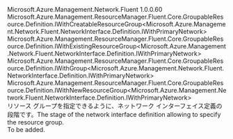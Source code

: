 <Type Name="IWithGroup" FullName="Microsoft.Azure.Management.Network.Fluent.NetworkInterface.Definition.IWithGroup">
  <TypeSignature Language="C#" Value="public interface IWithGroup : Microsoft.Azure.Management.ResourceManager.Fluent.Core.GroupableResource.Definition.IWithCreatableResourceGroup&lt;Microsoft.Azure.Management.Network.Fluent.NetworkInterface.Definition.IWithPrimaryNetwork&gt;, Microsoft.Azure.Management.ResourceManager.Fluent.Core.GroupableResource.Definition.IWithExistingResourceGroup&lt;Microsoft.Azure.Management.Network.Fluent.NetworkInterface.Definition.IWithPrimaryNetwork&gt;, Microsoft.Azure.Management.ResourceManager.Fluent.Core.GroupableResource.Definition.IWithGroup&lt;Microsoft.Azure.Management.Network.Fluent.NetworkInterface.Definition.IWithPrimaryNetwork&gt;, Microsoft.Azure.Management.ResourceManager.Fluent.Core.GroupableResource.Definition.IWithNewResourceGroup&lt;Microsoft.Azure.Management.Network.Fluent.NetworkInterface.Definition.IWithPrimaryNetwork&gt;" />
  <TypeSignature Language="ILAsm" Value=".class public interface auto ansi abstract IWithGroup implements class Microsoft.Azure.Management.ResourceManager.Fluent.Core.GroupableResource.Definition.IWithCreatableResourceGroup`1&lt;class Microsoft.Azure.Management.Network.Fluent.NetworkInterface.Definition.IWithPrimaryNetwork&gt;, class Microsoft.Azure.Management.ResourceManager.Fluent.Core.GroupableResource.Definition.IWithExistingResourceGroup`1&lt;class Microsoft.Azure.Management.Network.Fluent.NetworkInterface.Definition.IWithPrimaryNetwork&gt;, class Microsoft.Azure.Management.ResourceManager.Fluent.Core.GroupableResource.Definition.IWithGroup`1&lt;class Microsoft.Azure.Management.Network.Fluent.NetworkInterface.Definition.IWithPrimaryNetwork&gt;, class Microsoft.Azure.Management.ResourceManager.Fluent.Core.GroupableResource.Definition.IWithNewResourceGroup`1&lt;class Microsoft.Azure.Management.Network.Fluent.NetworkInterface.Definition.IWithPrimaryNetwork&gt;" />
  <TypeSignature Language="DocId" Value="T:Microsoft.Azure.Management.Network.Fluent.NetworkInterface.Definition.IWithGroup" />
  <TypeSignature Language="VB.NET" Value="Public Interface IWithGroup&#xA;Implements IWithCreatableResourceGroup(Of IWithPrimaryNetwork), IWithExistingResourceGroup(Of IWithPrimaryNetwork), IWithGroup(Of IWithPrimaryNetwork), IWithNewResourceGroup(Of IWithPrimaryNetwork)" />
  <TypeSignature Language="F#" Value="type IWithGroup = interface&#xA;    interface IWithGroup&lt;IWithPrimaryNetwork&gt;&#xA;    interface IWithExistingResourceGroup&lt;IWithPrimaryNetwork&gt;&#xA;    interface IWithNewResourceGroup&lt;IWithPrimaryNetwork&gt;&#xA;    interface IWithCreatableResourceGroup&lt;IWithPrimaryNetwork&gt;" />
  <AssemblyInfo>
    <AssemblyName>Microsoft.Azure.Management.Network.Fluent</AssemblyName>
    <AssemblyVersion>1.0.0.60</AssemblyVersion>
  </AssemblyInfo>
  <Interfaces>
    <Interface>
      <InterfaceName>Microsoft.Azure.Management.ResourceManager.Fluent.Core.GroupableResource.Definition.IWithCreatableResourceGroup&lt;Microsoft.Azure.Management.Network.Fluent.NetworkInterface.Definition.IWithPrimaryNetwork&gt;</InterfaceName>
    </Interface>
    <Interface>
      <InterfaceName>Microsoft.Azure.Management.ResourceManager.Fluent.Core.GroupableResource.Definition.IWithExistingResourceGroup&lt;Microsoft.Azure.Management.Network.Fluent.NetworkInterface.Definition.IWithPrimaryNetwork&gt;</InterfaceName>
    </Interface>
    <Interface>
      <InterfaceName>Microsoft.Azure.Management.ResourceManager.Fluent.Core.GroupableResource.Definition.IWithGroup&lt;Microsoft.Azure.Management.Network.Fluent.NetworkInterface.Definition.IWithPrimaryNetwork&gt;</InterfaceName>
    </Interface>
    <Interface>
      <InterfaceName>Microsoft.Azure.Management.ResourceManager.Fluent.Core.GroupableResource.Definition.IWithNewResourceGroup&lt;Microsoft.Azure.Management.Network.Fluent.NetworkInterface.Definition.IWithPrimaryNetwork&gt;</InterfaceName>
    </Interface>
  </Interfaces>
  <Docs>
    <summary>
            <span data-ttu-id="cec86-101">リソース グループを指定できるように、ネットワーク インターフェイス定義の段階です。</span><span class="sxs-lookup"><span data-stu-id="cec86-101">The stage of the network interface definition allowing to specify the resource group.</span></span>
            </summary>
    <remarks>To be added.</remarks>
  </Docs>
  <Members />
</Type>